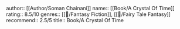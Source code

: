 author:: [[Author/Soman Chainani]]
name:: [[Book/A Crystal Of Time]]
rating:: 8.5/10
genres:: [[📖/Fantasy Fiction]], [[📖/Fairy Tale Fantasy]]
recommend:: 2.5/5
title:: Book/A Crystal Of Time
